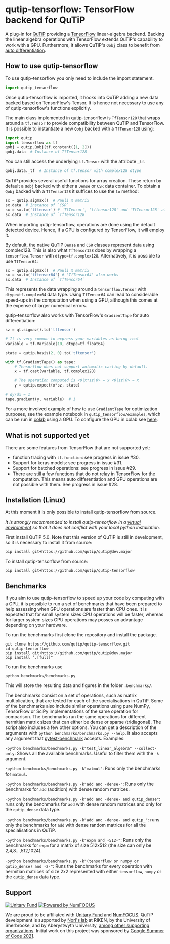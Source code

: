 qutip-tensorflow: TensorFlow backend for QuTiP
==============================================

A plug-in for [QuTiP](https://qutip.org) providing a [TensorFlow](https://www.tensorflow.org/) linear-algebra backend.
Backing the linear algebra operations with TensorFlow extends QuTiP's
capability to work with a GPU. Furthermore, it allows QuTiP's `Qobj` class to
benefit from [auto differentiation](https://www.tensorflow.org/guide/autodiff).

How to use qutip-tensorflow
---------------------------

To use qutip-tensorflow you only need to include the import statement.
```python
import qutip_tensorflow
```
Once qutip-tensorflow is imported, it hooks into QuTiP adding a new data backed
based on TensorFlow's Tensor. It is hence not necessary to use any of
qutip-tensorflow's functions explicitly.

The main class implemented in qutip-tensorflow is `TfTensor128` that
wraps around a `tf.Tensor` to provide compatibility between QuTiP and TensorFlow.
It is possible to instantiate a new `Qobj` backed with a `TfTensor128` using:
```python
import qutip
import tensorflow as tf
qobj = qutip.Qobj(tf.constant([1, 2]))
qobj.data  # Instance of TfTensor128
```

You can still access the underlying `tf.Tensor` with the attribute `_tf`.
```python
qobj.data._tf  # Instance of tf.Tensor with complex128 dtype
```

QuTiP provides several useful functions for array creation. These return by
default a `Qobj` backed with either a `Dense` or `CSR` data container. To
obtain a `Qobj` backed with a `TfTensor128` it suffices to use the `to` method:
```python
sx = qutip.sigmax()  # Pauli X matrix
sx.data  # Instance of `CSR`
sx = sx.to('tftensor') # 'TfTensor', 'tftensor128' and 'TfTensor128' also works
sx.data  # Instance of `TfTensor128`
```

When importing qutip-tensorflow, operations are done using the default detected
device. Hence, if a GPU is configured by TensorFlow, it will employ it.

By default, the native QuTiP `Dense` and `CSR` classes represent data using
complex128. This is also what `TfTensor128` does by wrapping a
`tensorflow.Tensor` with `dtype=tf.complex128`. Alternatively, it is possible
to use `TfTensor64`:
```python
sx = qutip.sigmax()  # Pauli X matrix
sx = sx.to('tftensor64') # 'TfTensor64' also works
sx.data  # Instance of `TfTensor64`
```
This represents the data wrapping around a `tensorflow.Tensor` with
`dtype=tf.complex64` data type. Using `TfTensor64` can lead to considerable
speed-ups in the computation when using a GPU, although this comes at the
expense of larger numerical errors. 

qutip-tensorflow also works with TensorFlow's `GradientTape` for auto
differentiation:
```python
sz = qt.sigmaz().to('tftensor')

# It is very common to express your variables as being real
variable = tf.Variable(10, dtype=tf.float64)

state = qutip.basis(2, 0).to('tftensor')

with tf.GradientTape() as tape:
    # Tensorflow does not support automatic casting by default.
    x = tf.cast(variable, tf.complex128)

    # The operation computed is <0|x*sz|0> = x <0|sz|0> = x
    y = qutip.expect(x*sz, state)

# dy/dx = 1
tape.gradient(y, variable)  # 1
```

For a more involved example of how to use `GradientTape` for optimization
purposes, see the example notebook in `qutip_tensorflow/examples`, which can be
run in [colab](https://colab.research.google.com/) using a GPU. To configure
the GPU in colab see [here](https://colab.research.google.com/notebooks/gpu.ipynb).

What is not supported yet
-------------------------

There are some features from TensorFlow that are not supported yet:
- function tracing with `tf.function`: see progress in issue #30.
- Support for keras models: see progress in issue #31.
- Support for batched operations: see progress in issue #29.
- There are still a few functions that do not relay in TensorFlow for the
  computation. This means auto differentiation and GPU operations are not
  possible with them. See progress in issue #28.


Installation (Linux)
--------------------

At this moment it is only possible to install qutip-tensorflow from source.

_It is strongly recommended to install qutip-tensorflow in  a [virtual
environment](https://docs.python.org/3/tutorial/venv.html) so that it does not
conflict with your local python installation._

First install QuTiP 5.0. Note that this version of QuTiP is still in
development, so it is necessary to install it from source:
```
pip install git+https://github.com/qutip/qutip@dev.major
```
To install qutip-tensorflow from source:
```
pip install git+https://github.com/qutip/qutip-tensorflow
```

Benchmarks
----------

If you aim to use qutip-tensorflow to speed up your code by computing with a
GPU, it is possible to run a set of benchmarks that have been prepared to help
assessing when GPU operations are faster than CPU ones. It is expected that for
small system sizes CPU operations will be faster, whereas for larger system
sizes GPU operations may posses an advantage depending on your hardware.

To run the benchmarks first clone the repository and install the package.
```
git clone https://github.com/qutip/qutip-tensorflow.git
cd qutip-tensorflow
pip install git+https://github.com/qutip/qutip@dev.major
pip install ".[full]"
```

To run the benchmarks use
```
python benchmarks/benchmarks.py
```

This will store the resulting data and figures in the folder `.benchmarks/`.

The benchmarks consist on a set of operations, such as matrix multiplication,
that are tested for each of the specialisations in QuTiP. Some of the
benchmarks also include similar operations using pure NumPy, TensorFlow or
SciPy implementations of the same operation for comparison. The benchmarks run
the same operations for different hermitian matrix sizes that can either be
dense or sparse (tridiagonal).  The script also includes a few other options.
You can get a description of the arguments with `python
benchmarks/benchmarks.py --help`. It also accepts any argument that
[pytest-benchmark](https://pytest-benchmark.readthedocs.io/en/latest/) accepts.
Examples:

-`python benchmarks/benchmarks.py -k"test_linear_algebra" --collect-only`:
Shows all the available benchmarks. Useful to filter them with the `-k`
argument. 

-`python benchmarks/benchmarks.py -k"matmul"`: Runs only the benchmarks for
`matmul`.

-`python benchmarks/benchmarks.py -k"add and -dense-"`: Runs only the
benchmarks for `add` (addition) with dense random matrices. 

-`python benchmarks/benchmarks.py -k"add and -dense- and qutip_dense"`: runs only the
benchmarks for `add` with dense random matrices and only for the `qutip_dense`
data type. 

-`python benchmarks/benchmarks.py -k"add and -dense- and qutip_"`: runs only the
benchmarks for `add` with dense random matrices for all the specialisations in
QuTiP. 

-`python benchmarks/benchmarks.py -k"expm and -512-"`: Runs only the
benchmarks for `expm` for a matrix of size 512x512 (the size can only be
2,4,8...,512,1024).

-`python benchmarks/benchmarks.py -k"(tensorflow or numpy or qutip_dense) and
-2-"`: Runs the benchmarks for every operation with hermitian
matrices of size 2x2 represented with either `tensorflow`, `numpy` or the
`qutip_dense` data type.


Support
-------

[![Unitary Fund](https://img.shields.io/badge/Supported%20By-UNITARY%20FUND-brightgreen.svg?style=flat)](https://unitary.fund)
[![Powered by NumFOCUS](https://img.shields.io/badge/powered%20by-NumFOCUS-orange.svg?style=flat&colorA=E1523D&colorB=007D8A)](https://numfocus.org)

We are proud to be affiliated with [Unitary Fund](https://unitary.fund) and
[NumFOCUS](https://numfocus.org).  QuTiP development is supported by [Nori's
lab](https://dml.riken.jp/) at RIKEN, by the University of Sherbrooke, and by
Aberystwyth University, [among other supporting
organizations](https://qutip.org/#supporting-organizations).  Initial work on
this project was sponsored by [Google Summer of Code
2021](https://summerofcode.withgoogle.com).


